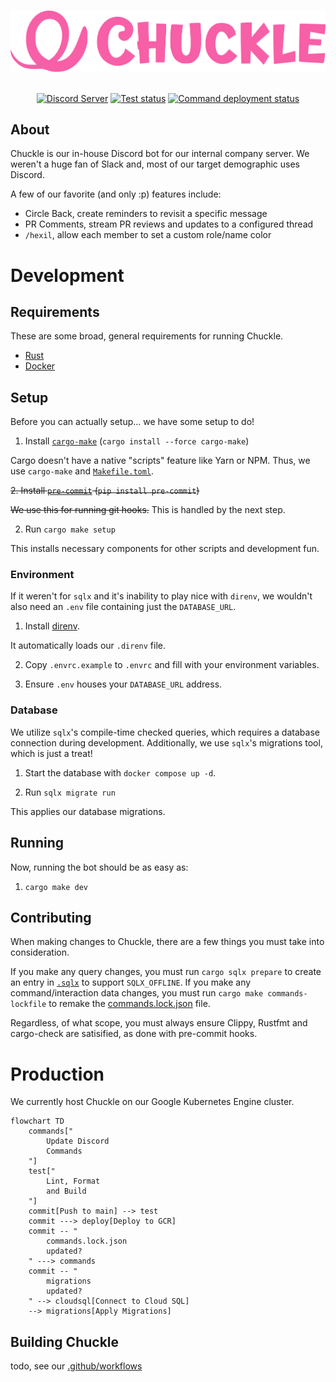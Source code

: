 <div align="center">
	<br>
	<p>
		<a href="https://github.com/trufflehq/chuckle"><img src="./.github/logo.svg" width="542" alt="chuckle logo" /></a>
	</p>
	<br>
	<a href="https://discord.gg/FahQSBMMGg"><img alt="Discord Server" src="https://img.shields.io/discord/1080316613968011335?color=5865F2&logo=discord&logoColor=white"></a>
	<a href="https://github.com/trufflehq/chuckle/actions/workflows/test.yml"><img alt="Test status" src="https://github.com/trufflehq/chuckle/actions/workflows/test.yml/badge.svg"></a>
	<a href="https://github.com/trufflehq/chuckle/actions/workflows/commands.yml"><img alt="Command deployment status" src="https://github.com/trufflehq/chuckle/actions/workflows/commands.yml/badge.svg"></a>
</div>

## About
Chuckle is our in-house Discord bot for our internal company server.
We weren't a huge fan of Slack and, most of our target demographic uses Discord.

A few of our favorite (and only :p) features include:
- Circle Back, create reminders to revisit a specific message
- PR Comments, stream PR reviews and updates to a configured thread
- `/hexil`, allow each member to set a custom role/name color

# Development

## Requirements
These are some broad, general requirements for running Chuckle.
- [Rust](https://rust-lang.org/tools/install)
- [Docker](https://docs.docker.com/engine/install/)

## Setup
Before you can actually setup... we have some setup to do!

1. Install [`cargo-make`](https://github.com/sagiegurari/cargo-make#installation) (`cargo install --force cargo-make`)

Cargo doesn't have a native "scripts" feature like Yarn or NPM. Thus, we use `cargo-make` and [`Makefile.toml`](./Makefile.toml).

~~2. Install [`pre-commit`](https://pre-commit.com/#installation) (`pip install pre-commit`)~~

~~We use this for running git hooks.~~ This is handled by the next step.

2. Run `cargo make setup`

This installs necessary components for other scripts and development fun.

### Environment
If it weren't for `sqlx` and it's inability to play nice with `direnv`, we wouldn't also need an `.env` file containing just the `DATABASE_URL`.

1. Install [direnv](https://direnv.net/#basic-installation).

It automatically loads our `.direnv` file.

2. Copy `.envrc.example` to `.envrc` and fill with your environment variables.

3. Ensure `.env` houses your `DATABASE_URL` address.

### Database
We utilize `sqlx`'s compile-time checked queries, which requires a database connection during development.
Additionally, we use `sqlx`'s migrations tool, which is just a treat!

1. Start the database with `docker compose up -d`.

2. Run `sqlx migrate run`

This applies our database migrations.

## Running
Now, running the bot should be as easy as:

1. `cargo make dev`

## Contributing
When making changes to Chuckle, there are a few things you must take into consideration.

If you make any query changes, you must run `cargo sqlx prepare` to create an entry in [`.sqlx`](./.sqlx) to support `SQLX_OFFLINE`.
If you make any command/interaction data changes, you must run `cargo make commands-lockfile` to remake the [commands.lock.json](./chuckle-interactions/commands.lock.json) file.

Regardless, of what scope, you must always ensure Clippy, Rustfmt and cargo-check are satisified, as done with pre-commit hooks.


# Production
We currently host Chuckle on our Google Kubernetes Engine cluster.
```mermaid
flowchart TD
    commands["
        Update Discord
        Commands
    "]
    test["
        Lint, Format
        and Build
    "]
    commit[Push to main] --> test
    commit ---> deploy[Deploy to GCR]
    commit -- "
        commands.lock.json
        updated?
    " ---> commands
    commit -- "
        migrations
        updated?
    " --> cloudsql[Connect to Cloud SQL]
    --> migrations[Apply Migrations]
```

## Building Chuckle

todo, see our [.github/workflows](./.github/workflows)
